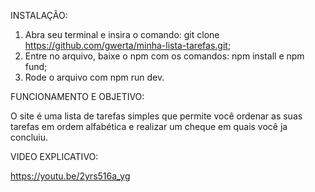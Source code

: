 INSTALAÇÃO:
1. Abra seu terminal e insira o comando: git clone https://github.com/gwerta/minha-lista-tarefas.git;
2. Entre no arquivo, baixe o npm com os comandos: npm install e npm fund;
3. Rode o arquivo com npm run dev.

FUNCIONAMENTO E OBJETIVO:

O site é uma lista de tarefas simples que permite você ordenar as suas tarefas em ordem alfabética e realizar um cheque em quais você ja concluiu.

VIDEO EXPLICATIVO:

https://youtu.be/2yrs516a_yg
